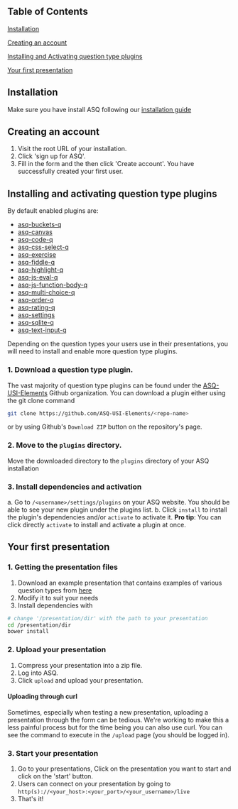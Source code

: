 ## Table of Contents

[Installation](#installation)

[Creating an account](#creating-an-account)

[Installing and Activating question type plugins](#installing-and-activating-question-type-plugins)

[Your first presentation](#your-first-presentation)

## Installation
Make sure you have install ASQ following our [installation guide](../install/installation.md)

## Creating an account
1. Visit the root URL of your installation.
2. Click 'sign up for ASQ'.
3. Fill in the form and the then click 'Create account'.
You have successfully created your first user.

## Installing and activating question type plugins
By default enabled plugins are:

* [asq-buckets-q](https://github.com/ASQ-USI-Elements/asq-buckets-q/)
* [asq-canvas](https://github.com/ASQ-USI-Elements/asq-canvas/)
* [asq-code-q](https://github.com/ASQ-USI-Elements/asq-code-q/)
* [asq-css-select-q](https://github.com/ASQ-USI-Elements/asq-css-select-q/)
* [asq-exercise](https://github.com/ASQ-USI-Elements/asq-exercise/)
* [asq-fiddle-q](https://github.com/ASQ-USI-Elements/asq-fiddle-q/)
* [asq-highlight-q](https://github.com/ASQ-USI-Elements/asq-highlight-q/)
* [asq-js-eval-q](https://github.com/ASQ-USI-Elements/asq-js-eval-q/)
* [asq-js-function-body-q](https://github.com/ASQ-USI-Elements/asq-js-function-body-q/)
* [asq-multi-choice-q](https://github.com/ASQ-USI-Elements/asq-multi-choice-q/)
* [asq-order-q](https://github.com/ASQ-USI-Elements/asq-order-q/)
* [asq-rating-q](https://github.com/ASQ-USI-Elements/asq-rating-q/)
* [asq-settings](https://github.com/ASQ-USI-Elements/asq-settings/)
* [asq-sqlite-q](https://github.com/ASQ-USI-Elements/asq-sqlite-q/)
* [asq-text-input-q](https://github.com/ASQ-USI-Elements/asq-text-input-q/)

Depending on the question types your users use in their presentations, you will need to install and enable more question type plugins.

### 1. Download a question type plugin.
The vast majority of question type plugins can be found under the [ASQ-USI-Elements](https://github.com/ASQ-USI-Elements/) Github organization. You can download a plugin either using the git clone command

```bash
git clone https://github.com/ASQ-USI-Elements/<repo-name>
```

or by using Github's `Download ZIP` button on the repository's page.

### 2. Move to the `plugins` directory.
Move the downloaded directory to the `plugins` directory of your ASQ installation

### 3. Install dependencies and activation
a. Go to `/<username>/settings/plugins` on your ASQ website. You should be able to see your new plugin under the plugins list.
b. Click `install` to install the plugin's dependencies and/or `activate` to activate it. 
__Pro tip__: You can click directly `activate` to install and activate a plugin at once.


## Your first presentation

### 1. Getting the presentation files
1. Download an example presentation that contains examples of various question types from [here](https://github.com/ASQ-USI-Elements/examples/tree/master/SamplePresentation)
2. Modify it to suit your needs
3. Install dependencies with
```bash
# change '/presentation/dir' with the path to your presentation
cd /presentation/dir
bower install
```

### 2. Upload your presentation
1. Compress your presentation into a zip file.
2. Log into ASQ.
3. Click `upload` and upload your presentation.

#### Uploading through curl
Sometimes, especially when testing a new presentation, uploading a presentation through the form can be tedious. We're working to make this a less painful process but for the time being you can also use curl. You can see the command to execute in the `/upload` page (you should be logged in).

### 3. Start your presentation
1. Go to your presentations, Click on the presentation you want to start and click on the 'start' button.
2. Users can connect on your presentation by going to `http(s)://<your_host>:<your_port>/<your_username>/live`
3. That's it!
